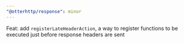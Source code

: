 ```yaml
---
"@otterhttp/response": minor
---
```


Feat: add `registerLateHeaderAction`, a way to register functions to be executed just before response headers are sent
